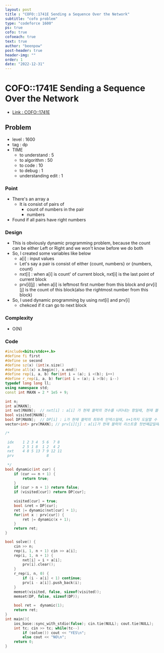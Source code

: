 ```yaml
---
layout: post
title : "COFO::1741E Sending a Sequence Over the Network"
subtitle: "cofo problem"
type: "codeforce 1600"
ps: true
cofo: true
cofoeach: true
text: true
author: "beenpow"
post-header: true
header-img: ""
order: 1
date: "2022-12-31"
---
```

# COFO::1741E Sending a Sequence Over the Network
- [Link : COFO::1741E](https://codeforces.com/problemset/problem/1741/E)


## Problem 

- level : 1600
- tag : dp
- TIME
  - to understand    : 5
  - to algorithm     : 50
  - to code          : 10
  - to debug         : 1
  - understanding edit : 1

### Point
- There's an array a
  - It is consist of pairs of
    - count of numbers in the pair
    - numbers
- Found if all pairs have right numbers

### Design
- This is obviously dynamic programming problem, because the count can be either Left or Right and we won't know before we do both
- So, I created some variables like below
  - a[i] : input values
  - Let's say a pair is consist of either {count, numbers} or {numbers, count}
  - nxt[i] : when a[i] is count' of current block, nxt[i] is the last point of current block
  - prv[i][j] : when a[i] is leftmost first number from this block and prv[i][j] is the count of this block(also the rightmost number from this block)
- So, I used dynamic programming by using nxt[i] and prv[i]
  - chekced if it can go to next block

### Complexity
- O(N)

### Code

```cpp
#include<bits/stdc++.h>
#define fi first
#define se second
#define sz(x) (int)x.size()
#define all(x) x.begin(), x.end()
#define rep(i, a, b) for(int i = (a); i <(b); i++)
#define r_rep(i, a, b) for(int i = (a); i >(b); i--)
typedef long long ll;
using namespace std;
const int MAXN = 2 * 1e5 + 9;
 
int n;
int a[MAXN];
int nxt[MAXN];  // nxt[i] : a[i] 가 현재 블럭의 갯수를 나타내는 항일때, 현재 블럭의 끝점을 의미. 즉 현재 블럭의 최우측값
bool visited[MAXN];
bool DP[MAXN];  // DP[i] : i가 현재 블럭의 최좌측 인덱스일때, n+1까지 도달할 수 있는지 여부
vector<int> prv[MAXN]; // prv[i][j] : a[i]가 현재 블럭의 리스트중 첫번째값일때, 현재 블럭의 갯수를 나타내는 항을 의미. 즉 현재 블럭의 최우측값

/*
 
 idx    1 2 3 4  5 6  7 8
 a      2 5 1 8  1 2  4 2
 nxt    4 8 5 13 7 9 12 11
 prv               8
 
 */
bool dynamic(int cur) {
    if (cur == n + 1) {
        return true;
    }
    if (cur > n + 1) return false;
    if (visited[cur]) return DP[cur];
    
    visited[cur] = true;
    bool &ret = DP[cur];
    ret |= dynamic(nxt[cur] + 1);
    for(int x : prv[cur]) {
        ret |= dynamic(x + 1);
    }
    return ret;
}

bool solve() {
    cin >> n;
    rep(i, 1, n + 1) cin >> a[i];
    rep(i, 1, n + 1) {
        nxt[i] = i + a[i];
        prv[i].clear();
    }
    r_rep(i, n, 0) {
        if (i - a[i] < 1) continue;
        prv[i - a[i]].push_back(i);
    }
    memset(visited, false, sizeof(visited));
    memset(DP, false, sizeof(DP));
    
    bool ret =  dynamic(1);
    return ret;
}
int main(){
    ios_base::sync_with_stdio(false); cin.tie(NULL); cout.tie(NULL);
    int tc; cin >> tc; while(tc--)
        if (solve()) cout << "YES\n";
        else cout << "NO\n";
    return 0;
}
```
